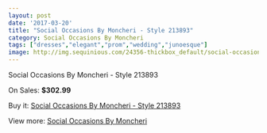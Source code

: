 ```yaml
---
layout: post
date: '2017-03-20'
title: "Social Occasions By Moncheri - Style 213893"
category: Social Occasions By Moncheri
tags: ["dresses","elegant","prom","wedding","junoesque"]
image: http://img.sequinious.com/24356-thickbox_default/social-occasions-by-moncheri-style-213893.jpg
---
```

Social Occasions By Moncheri - Style 213893

On Sales: **$302.99**
<a href="https://www.sequinious.com/social-occasions-by-moncheri/9752-social-occasions-by-moncheri-style-213893.html"><amp-img layout="responsive" width="600" height="600" src="//img.sequinious.com/24356-thickbox_default/social-occasions-by-moncheri-style-213893.jpg" alt="Social Occasions By Moncheri - Style 213893 0" /></a>
<a href="https://www.sequinious.com/social-occasions-by-moncheri/9752-social-occasions-by-moncheri-style-213893.html"><amp-img layout="responsive" width="600" height="600" src="//img.sequinious.com/24357-thickbox_default/social-occasions-by-moncheri-style-213893.jpg" alt="Social Occasions By Moncheri - Style 213893 1" /></a>

Buy it: [Social Occasions By Moncheri - Style 213893](https://www.sequinious.com/social-occasions-by-moncheri/9752-social-occasions-by-moncheri-style-213893.html "Social Occasions By Moncheri - Style 213893")

View more: [Social Occasions By Moncheri](https://www.sequinious.com/76-social-occasions-by-moncheri "Social Occasions By Moncheri")